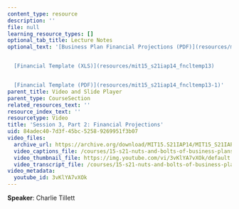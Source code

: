 ```yaml
---
content_type: resource
description: ''
file: null
learning_resource_types: []
optional_tab_title: Lecture Notes
optional_text: '[Business Plan Financial Projections (PDF)](resources/mit15_s21iap14_session3-2)


  [Financial Template (XLS)](resources/mit15_s21iap14_fncltemp13)


  [Financial Template (PDF)](resources/mit15_s21iap14_fncltemp13-1)'
parent_title: Video and Slide Player
parent_type: CourseSection
related_resources_text: ''
resource_index_text: ''
resourcetype: Video
title: 'Session 3, Part 2: Financial Projections'
uid: 84adec40-7d3f-45bc-5258-9269951f3b07
video_files:
  archive_url: https://archive.org/download/MIT15.S21IAP14/MIT15_S21IAP14_S3P2_300k.mp4
  video_captions_file: /courses/15-s21-nuts-and-bolts-of-business-plans-january-iap-2014/3d9fbfc4f2e45d9b8458f17774c4db53_3vKlYA7vXOk.vtt
  video_thumbnail_file: https://img.youtube.com/vi/3vKlYA7vXOk/default.jpg
  video_transcript_file: /courses/15-s21-nuts-and-bolts-of-business-plans-january-iap-2014/cfe3f047024f8cfbf99e640ca16f3a80_3vKlYA7vXOk.pdf
video_metadata:
  youtube_id: 3vKlYA7vXOk
---
```


**Speaker**: Charlie Tillett